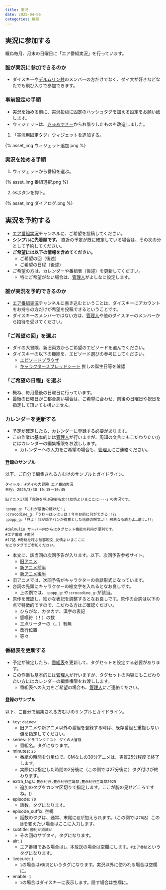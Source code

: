 ```yaml
---
title: 実況
date: 2025-04-05
categories: 機能
---
```


## 実況に参加する

概ね毎月、月末の日曜日に「エア番組実況」を行っています。

### 誰が実況に参加できるのか

- ダイスキーや[デルムリン丼](https://mstdn.delmulin.com/)のメンバーの方だけでなく、ダイ大が好きなどなたでも飛び入りで参加できます。

### 事前設定の手順

- 実況を始める前に、実況投稿に固定のハッシュタグを加える設定をお願い致します。
- ウィジェットは、[きゅあすきー](https://mk.precure.fun/)からお借りしたものを改造しました。

1. 「実況用固定タグ」ウィジェットを追加する。

{% asset_img ウィジェット追加.png %}

### 実況を始める手順

1. ウィジェットから番組を選ぶ。

{% asset_img 番組選択.png %}

2. `OK`ボタンを押下。

{% asset_img ダイアログ.png %}

## 実況を予約する

- [エア番組実況](https://misskey.delmulin.com/channels/a2ip67g6mr)チャンネルに、ご希望を投稿してください。
- __シンプルに先着順です。__ 直近の予定が既に確定している場合は、その次の分として予約してください。
- __ご希望には以下の情報を含めてください。__
  - ご希望の回（後述）
  - ご希望の日程（後述）
- ご希望の方は、カレンダーや番組表（後述）を更新してください。
  - 特にご希望がない場合は、[管理人](https://misskey.delmulin.com/@pooza)がよしなに設定します。

### 誰が実況を予約できるのか

- [エア番組実況](https://misskey.delmulin.com/channels/a2ip67g6mr)チャンネルに書き込むということは、ダイスキーにアカウントをお持ちの方だけが希望を投稿できるということです。
- ダイスキーのメンバーではない方は、[管理人](https://misskey.delmulin.com/@pooza)や他のダイスキーのメンバーから招待を受けてください。

### 「ご希望の回」を選ぶ

- ダイの大冒険、新旧両方からご希望のエピソードを選んでください。
- ダイスキーの以下の機能を、エピソード選びの参考にしてください。
  - [エピソードブラウザ](https://misskey.delmulin.com/mulukhiya/app/episode)
  - [キャラクタースプレッドシート](https://docs.google.com/spreadsheets/d/1mKhqSR-qw4i1n2ERXQIJPh3WTdCcAZnWMmnnTi2KJd0/edit?gid=0#gid=0) 推しの誕生日等を確認

### 「ご希望の日程」を選ぶ

- 概ね、毎月最後の日曜日に行っています。
- 最後の日曜日がご都合悪い場合は、ご希望に合わせ、前後の日曜日や祝日を指定して頂いても構いません。

### カレンダーを更新する

- 予定が確定したら、[カレンダー](https://calendar.google.com/calendar/embed?src=c_a7d6cc0f03df45f736bce971c1f4de5aa1476358bd6bcee6930cefba78b59f4f%40group.calendar.google.com&ctz=Asia%2FTokyo)に登録する必要があります。
- この作業は基本的には[管理人](https://misskey.delmulin.com/@pooza)が行いますが、周知の文言にもこだわりたい方にはカレンダーの編集権限をお渡しします。
  - カレンダーへの入力をご希望の場合も、[管理人](https://misskey.delmulin.com/@pooza)にご連絡ください。

#### 登録のサンプル

以下、ご自分で編集される方むけのサンプルとガイドライン。

```text
タイトル: #ダイの大冒険 エア番組実況
日程: 2025/3/30 10:15～10:45

旧アニメ17話「奇跡を呼ぶ破邪呪文!!友情よいまここに‥‥」の実況です。

:popp_g:「これが最後の賭けだ！」
:crocodine_g:「うわーはっはっは！今のお前に何ができる!!?」
:popp_g:「見よ！我が師アバンが得意とした伝説の呪文…!! 邪悪なる威力よ…退け…!!」

#delmulin サーバー内からはタグセット機能の利用が便利です。
#エア番組 #実況
#17話 #奇跡を呼ぶ破邪呪文_友情よいまここに
などのタグでご参加ください。
```

- 本文に、該当回の次回予告が入ります。以下、次回予告参考サイト。
  - [旧アニメ](http://jikainoyokoku.blog23.fc2.com/blog-entry-4334.html)
  - [新アニメ前半](http://jikainoyokoku.blog23.fc2.com/blog-entry-4958.html)
  - [新アニメ後半](http://jikainoyokoku.blog23.fc2.com/blog-entry-5297.html)
- 旧アニメでは、次回予告がキャラクターの会話形式になっています。
- 台詞の先頭にキャラクターの絵文字を入れるとなお良しです。
  - 上の例では、`:popp_g:`や`:crocodine_g:`が該当。
- 原作を確認し、細かな表記を調整するとなお良しです。原作の台詞は以下の点で特徴的ですので、こだわる方はご確認ください。
  - ひらがな、カタカナ、漢字の表記
  - 感嘆符（！）の数
  - 三点リーダーの（…）有無
  - 改行位置
  - 等々

### 番組表を更新する

- 予定が確定したら、[番組表](https://docs.google.com/spreadsheets/d/1UD3A3omtjYELE72_8ssLGw8FIUe3FWmGZ1RVwB_Mr_s/edit?gid=0#gid=0)を更新して、タグセットを設定する必要があります。
- この作業も基本的には[管理人](https://misskey.delmulin.com/@pooza)が行いますが、タグセットの内容にもこだわりたい方にはカレンダーの編集権限をお渡しします。
  - 番組表への入力をご希望の場合も、[管理人](https://misskey.delmulin.com/@pooza)にご連絡ください。

#### 登録のサンプル

以下、ご自分で編集される方むけのサンプルとガイドライン。

- key: `dainew`
  - 旧アニメや新アニメ以外の番組を登録する時は、既存番組と重複しない値を指定してください。
- series: `ドラゴンクエスト ダイの大冒険`
  - 番組名。タグになります。
- minutes: `25`
  - 番組の時間を分単位で。CMなしの30分アニメは、実質25分程度で終了します。
  - 実際には指定した時間の2分後に（この例では27分後に）タグ付けが終わります。
- extra_tags: `豊永利行,豊永利行生誕祭,豊永利行生誕祭2025`
  - 追加のタグをカンマ区切りで指定します。ここが腕の見せどころですね。()
- episode: `70`
  - 話数。タグになります。
- episode_suffix: 空欄
  - 話数のタグは、通常、末尾に`話`が加えられます。（この例では`70話`）この`話`を変えたい場合はここに入力します。
- subtitle: `勝利か消滅か`
  - その回のサブタイ。タグになります。
- air: `1`
  - エア番組である場合は`1`。本放送の場合は空欄にします。`#エア番組`というタグになります。
- livecure: `1`
  - `1`の場合は`#実況`というタグになります。実況以外に使われる場合は空欄に。
- enable: `1`
  - `1`の場合はダイスキーに表示します。隠す場合は空欄に。
